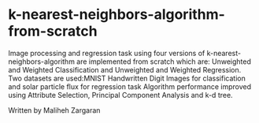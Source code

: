 # k-nearest-neighbors-algorithm-from-scratch 
Image processing and regression task using four versions of k-nearest-neighbors-algorithm are implemented from scratch which   are: Unweighted and Weighted Classification and Unweighted and Weighted Regression.
Two datasets are used:MNIST Handwritten Digit Images for classification and solar particle flux for regression task
Algorithm performance improved using Attribute Selection, Principal Component Analysis and k-d tree.

Written by Maliheh Zargaran
